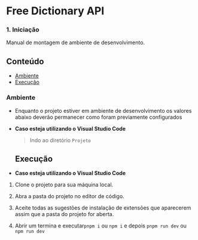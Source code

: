# Free Dictionary API

### 1. Iniciação

Manual de montagem de ambiente de desenvolvimento.

## Conteúdo

- [Ambiente](#ambiente)
- [Execução](#execução)

### Ambiente

- Enquanto o projeto estiver em ambiente de desenvolvimento os valores abaixo deverão permanecer como foram previamente configurados

- **Caso esteja utilizando o Visual Studio Code**

  > Indo ao diretório `Projeto`

  ## Execução

- **Caso esteja utilizando o Visual Studio Code**

1. Clone o projeto para sua máquina local.

2. Abra a pasta do projeto no editor de código.

3. Aceite todas as sugestões de instalação de extensões que aparecerem assim que a pasta do projeto for aberta.

4. Abrir um termina e executar`pnpm i` ou `npm i` e depois `pnpm run dev` ou `npm run dev`